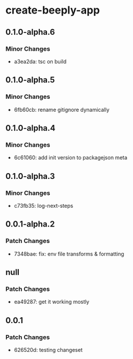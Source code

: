 # create-beeply-app

## 0.1.0-alpha.6

### Minor Changes

- a3ea2da: tsc on build

## 0.1.0-alpha.5

### Minor Changes

- 6fb60cb: rename gitignore dynamically

## 0.1.0-alpha.4

### Minor Changes

- 6c61060: add init version to packagejson meta

## 0.1.0-alpha.3

### Minor Changes

- c73fb35: log-next-steps

## 0.0.1-alpha.2

### Patch Changes

- 7348bae: fix: env file transforms & formatting

## null

### Patch Changes

- ea49287: get it working mostly

## 0.0.1

### Patch Changes

- 626520d: testing changeset
